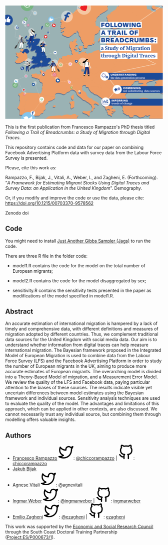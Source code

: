 ![plot](./figure/drawing.jpg)

This is the first publication from Francesco Rampazzo's PhD thesis titled *Following a Trail of Breadcrumbs: a Study of Migration through Digital Traces*. 

This repository contains code and data for our paper on combining Facebook Advertising Platform data with survey data from the Labour Force Survey is presented.

Please, cite this work as: 

Rampazzo, F., Bijak, J., Vitali, A., Weber, I., and Zagheni, E. (Forthcoming). “*A Framework for Estimating Migrant Stocks Using Digital Traces and Survey Data: an Application in the United Kingdom*”. Demography. 

Or, if you modify and improve the code or use the data, please cite: 
https://doi.org/10.1215/00703370-9578562

Zenodo doi

## Code

You might need to install [Just Another Gibbs Sampler (Jags)](https://sourceforge.net/projects/mcmc-jags/files/latest/download) to run the code. 

There are three R file in the folder code: 

- model1.R contains the code for the model on the total number of European migrants; 

- model2.R contains the code for the model disaggregated by sex; 

- sensitivity.R contains the sensitivity tests presented in the paper as modifications of the model specified in model1.R. 

## Abstract

An accurate estimation of international migration is hampered by a lack of timely and comprehensive data, with different definitions and measures of migration adopted by different countries. Thus, we complement traditional data sources for the United Kingdom with social media data. Our aim is to understand whether information from digital traces can help measure international migration. The Bayesian framework proposed in the Integrated Model of European Migration is used to combine data from the Labour Force Survey (LFS) and the Facebook Advertising Platform in order to study the number of European migrants in the UK, aiming to produce more accurate estimates of European migrants. The overarching model is divided into a Theory-Based Model of migration, and a Measurement Error Model. We review the quality of the LFS and Facebook data, paying particular attention to the biases of these sources. The results indicate visible yet uncertain differences between model estimates using the Bayesian framework and individual sources. Sensitivity analysis techniques are used to evaluate the quality of the model. The advantages and limitations of this approach, which can be applied in other contexts, are also discussed. We cannot necessarily trust any individual source, but combining them through modelling offers valuable insights.

## Authors


- [Francesco Rampazzo](https://francescorampazzo.com) ![Twitter](https://raw.githubusercontent.com/feathericons/feather/master/icons/twitter.svg): [@chiccorampazzo](http://twitter.com/chiccorampazzo) | ![Github](https://raw.githubusercontent.com/feathericons/feather/master/icons/github.svg): [chiccorampazzo](https://github.com/chiccorampazzo)
- [Jakub Bijak](https://www.southampton.ac.uk/demography/about/staff/jb1d08.page)
- [Agnese Vitali](https://webapps.unitn.it/du/en/Persona/PER0212776/Curriculum) ![Twitter](https://raw.githubusercontent.com/feathericons/feather/master/icons/twitter.svg): [@agnevitali](https://twitter.com/agnevitali)
- [Ingmar Weber](https://ingmarweber.de)
![Twitter](https://raw.githubusercontent.com/feathericons/feather/master/icons/twitter.svg): [@ingmarweber](https://twitter.com/ingmarweber) | ![Github](https://raw.githubusercontent.com/feathericons/feather/master/icons/github.svg):  [ingmarweber](https://github.com/ingmarweber)
- [Emilio Zagheni](https://www.zagheni.net/index.html) ![Twitter](https://raw.githubusercontent.com/feathericons/feather/master/icons/twitter.svg): [@ezagheni](https://twitter.com/ezagheni) | ![Github](https://raw.githubusercontent.com/feathericons/feather/master/icons/github.svg): [ezagheni](https://github.com/ezagheni)


This work was supported by the [Economic and Social Research Council](https://esrc.ukri.org) through the South Coast Doctoral Training Partnership ([Project:ES/P000673/1](https://gtr.ukri.org/projects?ref=studentship-1952202)).
